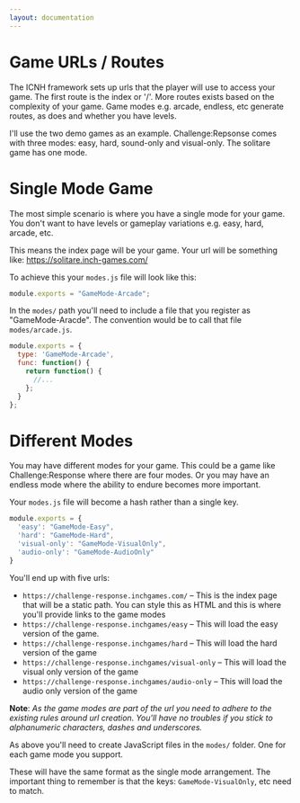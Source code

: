 ```yaml
---
layout: documentation
---
```

# Game URLs / Routes
The ICNH framework sets up urls that the player will use to access your game. The first route is the index or '/'. More routes exists based on the complexity of your game. Game modes e.g. arcade, endless, etc generate routes, as does and whether you have levels.

I'll use the two demo games as an example. Challenge:Repsonse comes with three modes: easy, hard, sound-only and visual-only. The solitare game has one mode.

# Single Mode Game
The most simple scenario is where you have a single mode for your game. You don't want to have levels or gameplay variations e.g. easy, hard, arcade, etc.

This means the index page will be your game. Your url will be something like: https://solitare.inch-games.com/

To achieve this your `modes.js` file will look like this:

~~~javascript
module.exports = "GameMode-Arcade";
~~~

In the `modes/` path you'll need to include a file that you register as "GameMode-Aracde". The convention would be to call that file `modes/arcade.js`.

~~~javascript
module.exports = {
  type: 'GameMode-Arcade',
  func: function() {
    return function() {
      //...
    };
  }
};
~~~

# Different Modes
You may have different modes for your game. This could be a game like Challenge:Response where there are four modes. Or you may have an endless mode where the ability to endure becomes more important.

Your `modes.js` file will become a hash rather than a single key.

~~~javascript
module.exports = {
  'easy': "GameMode-Easy",
  'hard': "GameMode-Hard",
  'visual-only': "GameMode-VisualOnly",
  'audio-only': "GameMode-AudioOnly"
}
~~~

You'll end up with five urls:

- `https://challenge-response.inchgames.com/` – This is the index page that will be a static path. You can style this as HTML and this is where you'll provide links to the game modes
- `https://challenge-response.inchgames/easy` – This will load the easy version of the game.
- `https://challenge-response.inchgames/hard` – This will load the hard version of the game
- `https://challenge-response.inchgames/visual-only` – This will load the visual only version of the game
- `https://challenge-response.inchgames/audio-only` – This will load the audio only version of the game

**Note**: *As the game modes are part of the url you need to adhere to the existing rules around url creation. You'll have no troubles if you stick to alphanumeric characters, dashes and underscores.*

As above you'll need to create JavaScript files in the `modes/` folder. One for each game mode you support.

These will have the same format as the single mode arrangement. The important thing to remember is that the keys: `GameMode-VisualOnly`, etc need to match.
